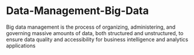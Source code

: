 # Data-Management-Big-Data
Big data management is the process of organizing, administering, and governing massive amounts of data, both structured and unstructured, to ensure data quality and accessibility for business intelligence and analytics applications

